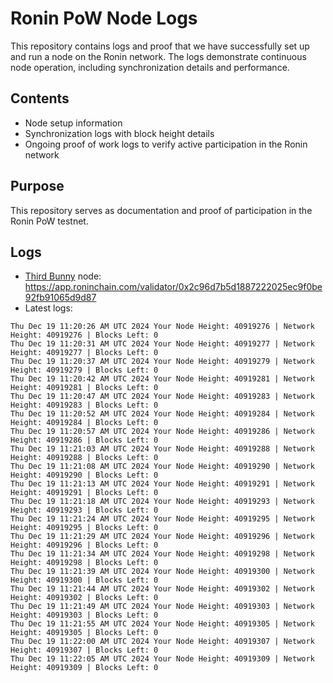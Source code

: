 # Ronin PoW Node Logs

This repository contains logs and proof that we have successfully set up and run a node on the Ronin network. The logs demonstrate continuous node operation, including synchronization details and performance.

## Contents

- Node setup information
- Synchronization logs with block height details
- Ongoing proof of work logs to verify active participation in the Ronin network

## Purpose

This repository serves as documentation and proof of participation in the Ronin PoW testnet.

## Logs

- [Third Bunny](https://thirdbunny.xyz/) node: https://app.roninchain.com/validator/0x2c96d7b5d1887222025ec9f0be92fb91065d9d87
- Latest logs:
```
Thu Dec 19 11:20:26 AM UTC 2024 Your Node Height: 40919276 | Network Height: 40919276 | Blocks Left: 0
Thu Dec 19 11:20:31 AM UTC 2024 Your Node Height: 40919277 | Network Height: 40919277 | Blocks Left: 0
Thu Dec 19 11:20:37 AM UTC 2024 Your Node Height: 40919279 | Network Height: 40919279 | Blocks Left: 0
Thu Dec 19 11:20:42 AM UTC 2024 Your Node Height: 40919281 | Network Height: 40919281 | Blocks Left: 0
Thu Dec 19 11:20:47 AM UTC 2024 Your Node Height: 40919283 | Network Height: 40919283 | Blocks Left: 0
Thu Dec 19 11:20:52 AM UTC 2024 Your Node Height: 40919284 | Network Height: 40919284 | Blocks Left: 0
Thu Dec 19 11:20:57 AM UTC 2024 Your Node Height: 40919286 | Network Height: 40919286 | Blocks Left: 0
Thu Dec 19 11:21:03 AM UTC 2024 Your Node Height: 40919288 | Network Height: 40919288 | Blocks Left: 0
Thu Dec 19 11:21:08 AM UTC 2024 Your Node Height: 40919290 | Network Height: 40919290 | Blocks Left: 0
Thu Dec 19 11:21:13 AM UTC 2024 Your Node Height: 40919291 | Network Height: 40919291 | Blocks Left: 0
Thu Dec 19 11:21:18 AM UTC 2024 Your Node Height: 40919293 | Network Height: 40919293 | Blocks Left: 0
Thu Dec 19 11:21:24 AM UTC 2024 Your Node Height: 40919295 | Network Height: 40919295 | Blocks Left: 0
Thu Dec 19 11:21:29 AM UTC 2024 Your Node Height: 40919296 | Network Height: 40919296 | Blocks Left: 0
Thu Dec 19 11:21:34 AM UTC 2024 Your Node Height: 40919298 | Network Height: 40919298 | Blocks Left: 0
Thu Dec 19 11:21:39 AM UTC 2024 Your Node Height: 40919300 | Network Height: 40919300 | Blocks Left: 0
Thu Dec 19 11:21:44 AM UTC 2024 Your Node Height: 40919302 | Network Height: 40919302 | Blocks Left: 0
Thu Dec 19 11:21:49 AM UTC 2024 Your Node Height: 40919303 | Network Height: 40919303 | Blocks Left: 0
Thu Dec 19 11:21:55 AM UTC 2024 Your Node Height: 40919305 | Network Height: 40919305 | Blocks Left: 0
Thu Dec 19 11:22:00 AM UTC 2024 Your Node Height: 40919307 | Network Height: 40919307 | Blocks Left: 0
Thu Dec 19 11:22:05 AM UTC 2024 Your Node Height: 40919309 | Network Height: 40919309 | Blocks Left: 0
```
